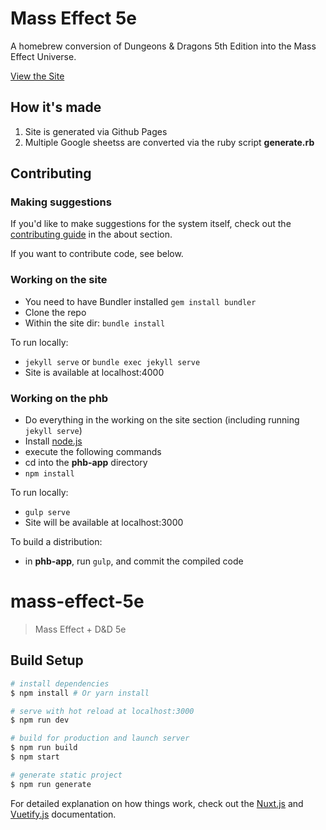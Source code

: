# Mass Effect 5e
A homebrew conversion of Dungeons & Dragons 5th Edition into the Mass Effect Universe.

 [View the Site](http://n7.world/)
 
 ## How it's made
 
 1. Site is generated via Github Pages
 2. Multiple Google sheetss are converted via the ruby script **generate.rb**
 
 ## Contributing
 
 ### Making suggestions
 
 If you'd like to make suggestions for the system itself, check out the [contributing guide](http://n7.world/about)
 in the about section.
 
 If you want to contribute code, see below.
 
 ### Working on the site
 * You need to have Bundler installed `gem install bundler`
 * Clone the repo
 * Within the site dir: `bundle install`
 
 To run locally:
 
 * `jekyll serve` or `bundle exec jekyll serve`
 * Site is available at localhost:4000
 
 ### Working on the phb
  * Do everything in the working on the site section (including running `jekyll serve`)
  * Install [node.js](https://nodejs.org/en/)
  * execute the following commands
  * cd into the **phb-app** directory
  * `npm install`
  
To run locally:
 * `gulp serve`
 * Site will be available at localhost:3000

To build a distribution:
* in **phb-app**, run `gulp`, and commit the compiled code


# mass-effect-5e

> Mass Effect + D&D 5e

## Build Setup

``` bash
# install dependencies
$ npm install # Or yarn install

# serve with hot reload at localhost:3000
$ npm run dev

# build for production and launch server
$ npm run build
$ npm start

# generate static project
$ npm run generate
```

For detailed explanation on how things work, check out the [Nuxt.js](https://github.com/nuxt/nuxt.js) and [Vuetify.js](https://vuetifyjs.com/) documentation.

